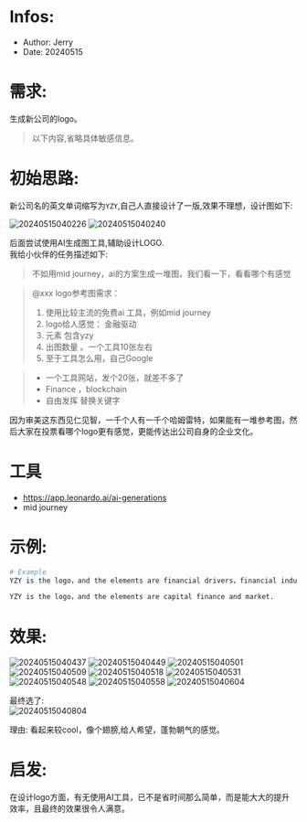 # Infos:

- Author: Jerry
- Date: 20240515

# 需求:

生成新公司的logo。

> 以下内容,省略具体敏感信息。 


# 初始思路:

新公司名的英文单词缩写为`YZY`,自己人直接设计了一版,效果不理想，设计图如下:

![20240515040226](https://raw.githubusercontent.com/jerrychan807/imggg/master/image/20240515040226.png)
![20240515040240](https://raw.githubusercontent.com/jerrychan807/imggg/master/image/20240515040240.png)

后面尝试使用AI生成图工具,辅助设计LOGO.       
我给小伙伴的任务描述如下:

> 不如用mid journey，ai的方案生成一堆图，我们看一下，看看哪个有感觉

> @xxx logo参考图需求：
> 1. 使用比较主流的免费ai 工具，例如mid journey
> 2. logo给人感觉： 金融驱动
> 3. 元素 包含yzy
> 4. 出图数量 。一个工具10张左右
> 5.  至于工具怎么用，自己Google

> - 一个工具网站，发个20张，就差不多了
> - Finance ，blockchain 
> - 自由发挥 替换关键字

因为审美这东西见仁见智，一千个人有一千个哈姆雷特，如果能有一堆参考图，然后大家在投票看哪个logo更有感觉，更能传达出公司自身的企业文化。

# 工具

- https://app.leonardo.ai/ai-generations
- mid journey

# 示例:

```sh
# Example
YZY is the logo，and the elements are financial drivers，financial industry and virtual currency.

YZY is the logo，and the elements are capital finance and market.
```

# 效果:

![20240515040437](https://raw.githubusercontent.com/jerrychan807/imggg/master/image/20240515040437.png)
![20240515040449](https://raw.githubusercontent.com/jerrychan807/imggg/master/image/20240515040449.png)
![20240515040501](https://raw.githubusercontent.com/jerrychan807/imggg/master/image/20240515040501.png)
![20240515040509](https://raw.githubusercontent.com/jerrychan807/imggg/master/image/20240515040509.png)
![20240515040518](https://raw.githubusercontent.com/jerrychan807/imggg/master/image/20240515040518.png)
![20240515040531](https://raw.githubusercontent.com/jerrychan807/imggg/master/image/20240515040531.png)
![20240515040548](https://raw.githubusercontent.com/jerrychan807/imggg/master/image/20240515040548.png)
![20240515040558](https://raw.githubusercontent.com/jerrychan807/imggg/master/image/20240515040558.png)
![20240515040604](https://raw.githubusercontent.com/jerrychan807/imggg/master/image/20240515040604.png)

最终选了:     
![20240515040804](https://raw.githubusercontent.com/jerrychan807/imggg/master/image/20240515040804.png)

理由: 看起来较cool，像个翅膀,给人希望，蓬勃朝气的感觉。

# 启发:

在设计logo方面，有无使用AI工具，已不是省时间那么简单，而是能大大的提升效率，且最终的效果很令人满意。
